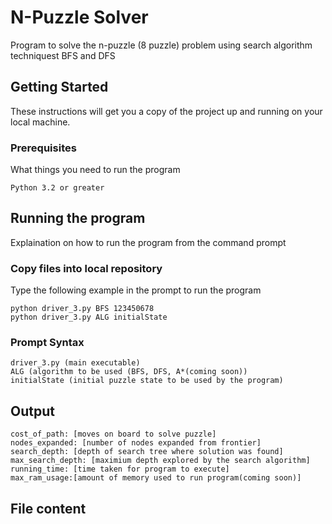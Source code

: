 # N-Puzzle Solver

Program to solve the n-puzzle (8 puzzle) problem using search algorithm techniquest BFS and DFS

## Getting Started

These instructions will get you a copy of the project up and running on your local machine. 

### Prerequisites

What things you need to run the program

```
Python 3.2 or greater
```

## Running the program

Explaination on how to run the program from the command prompt

### Copy files into local repository

Type the following example in the prompt to run the program

```
python driver_3.py BFS 123450678
python driver_3.py ALG initialState
```

### Prompt Syntax

```
driver_3.py (main executable)
ALG (algorithm to be used (BFS, DFS, A*(coming soon))
initialState (initial puzzle state to be used by the program)
```

## Output
```
cost_of_path: [moves on board to solve puzzle]
nodes_expanded: [number of nodes expanded from frontier]
search_depth: [depth of search tree where solution was found]
max_search_depth: [maximium depth explored by the search algorithm]
running_time: [time taken for program to execute]
max_ram_usage:[amount of memory used to run program(coming soon)]
```
## File content
